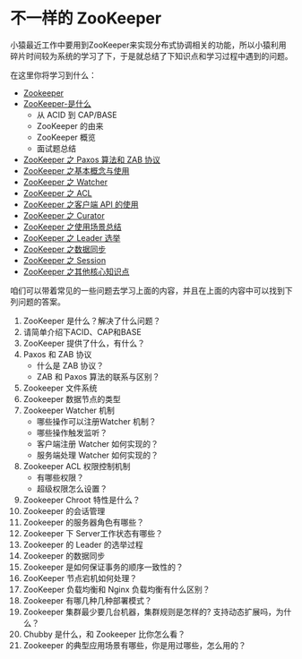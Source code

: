 # 不一样的 ZooKeeper 

小猿最近工作中要用到ZooKeeper来实现分布式协调相关的功能，所以小猿利用碎片时间较为系统的学习了下，于是就总结了下知识点和学习过程中遇到的问题。

在这里你将学习到什么：

* [Zookeeper](./docs/zookeeper/)
* [ZooKeeper-是什么](./docs/zookeeper/01_zookeeper_what.md)
  * 从 ACID 到 CAP/BASE
  * ZooKeeper 的由来
  * ZooKeeper 概览
  * 面试题总结
* [ZooKeeper  之 Paxos 算法和 ZAB 协议 ](./docs/zookeeper/01_zookeeper_zab.md)
* [ZooKeeper 之基本概念与使用](./docs/zookeeper/02_zookeeper_use.md)
* [ZooKeeper 之 Watcher](./docs/zookeeper/06_zookeeper_watcher.md)
* [ZooKeeper 之 ACL](./docs/zookeeper/06_zookeeper_acl.md)
* [ZooKeeper 之客户端 API 的使用](./docs/zookeeper/03_zookeeper_client.md)
* [ZooKeeper 之 Curator](./docs/zookeeper/04_zookeeper_curator.md)
* [ZooKeeper 之使用场景总结](./docs/zookeeper/05_zookeeper_scenes.md)
* [ZooKeeper 之 Leader 选举](./docs/zookeeper/06_zookeeper_leader.md)
* [ZooKeeper 之数据同步](./docs/zookeeper/06_zookeeper_data.md)
* [ZooKeeper 之 Session](./docs/zookeeper/06_zookeeper_session.md)
* [ZooKeeper 之其他核心知识点](./docs/zookeeper/06_zookeeper_core.md)

咱们可以带着常见的一些问题去学习上面的内容，并且在上面的内容中可以找到下列问题的答案。

1. ZooKeeper 是什么？解决了什么问题？
2. 请简单介绍下ACID、CAP和BASE
3. ZooKeeper 提供了什么，有什么？
4. Paxos 和 ZAB 协议
   - 什么是 ZAB 协议？
   - ZAB 和 Paxos 算法的联系与区别？	
5. Zookeeper 文件系统
6. Zookeeper 数据节点的类型
7. Zookeeper Watcher 机制
   - 哪些操作可以注册Watcher 机制？
   - 哪些操作触发监听？
   - 客户端注册 Watcher 如何实现的？
   - 服务端处理 Watcher 如何实现的？
8. Zookeeper ACL 权限控制机制
   - 有哪些权限？
   - 超级权限怎么设置？
9. Zookeeper Chroot 特性是什么？
10. Zookeeper 的会话管理
11. Zookeeper 的服务器角色有哪些？
12. Zookeeper 下 Server工作状态有哪些？
13. Zookeeper 的 Leader  的选举过程
14. Zookeeper 的数据同步
15. Zookeeper 是如何保证事务的顺序一致性的？
16. ZooKeeper 节点宕机如何处理？
17. ZooKeeper 负载均衡和 Nginx 负载均衡有什么区别？
18. Zookeeper 有哪几种几种部署模式？
19. Zookeeper 集群最少要几台机器，集群规则是怎样的? 支持动态扩展吗，为什么？
20. Chubby 是什么，和 Zookeeper 比你怎么看？
21. Zookeeper 的典型应用场景有哪些，你是用过哪些，怎么用的？